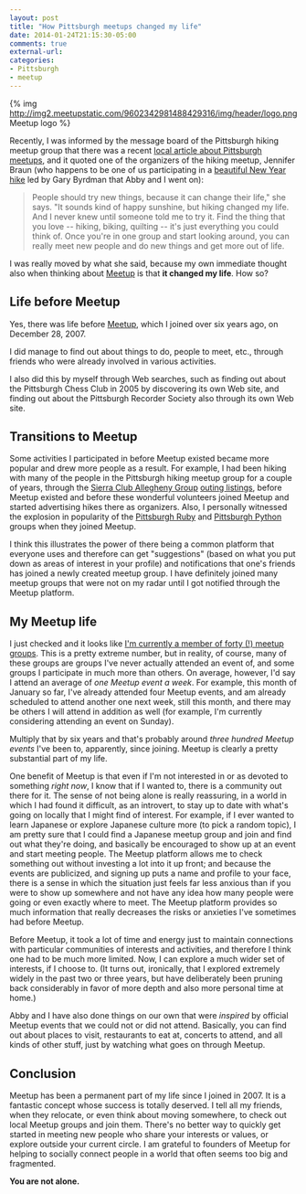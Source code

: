 ```yaml
---
layout: post
title: "How Pittsburgh meetups changed my life"
date: 2014-01-24T21:15:30-05:00
comments: true
external-url: 
categories: 
- Pittsburgh
- meetup
---
```

{% img http://img2.meetupstatic.com/9602342981488429316/img/header/logo.png Meetup logo %}

Recently, I was informed by the message board of the Pittsburgh hiking meetup group that there was a recent [local article about Pittsburgh meetups](http://triblive.com/lifestyles/morelifestyles/5356571-74/meetup-group-internet), and it quoted one of the organizers of the hiking meetup, Jennifer Braun (who happens to be one of us participating in a [beautiful New Year hike](/blog/2014/01/01/happy-new-year-with-a-boyce-mayview-park-hike-wetlands/) led by Gary Byrdman that Abby and I went on):

<blockquote>

People should try new things, because it can change their life," she says. "It sounds kind of happy sunshine, but hiking changed my life. And I never knew until someone told me to try it. Find the thing that you love -- hiking, biking, quilting -- it's just everything you could think of. Once you're in one group and start looking around, you can really meet new people and do new things and get more out of life.

</blockquote>

I was really moved by what she said, because my own immediate thought also when thinking about [Meetup](http://meetup.com/) is that **it changed my life**. How so?

<!--more-->

## Life before Meetup

Yes, there was life before [Meetup](http://meetup.com/), which I joined over six years ago, on December 28, 2007.

I did manage to find out about things to do, people to meet, etc., through friends who were already involved in various activities.

I also did this by myself through Web searches, such as finding out about the Pittsburgh Chess Club in 2005 by discovering its own Web site, and finding out about the Pittsburgh Recorder Society also through its own Web site.

## Transitions to Meetup

Some activities I participated in before Meetup existed became more popular and drew more people as a result. For example, I had been hiking with many of the people in the Pittsburgh hiking meetup group for a couple of years, through the [Sierra Club Allegheny Group](http://alleghenysc.org/) [outing listings](http://alleghenysc.org/?cat=13), before Meetup existed and before these wonderful volunteers joined Meetup and started advertising hikes there as organizers. Also, I personally witnessed the explosion in popularity of the [Pittsburgh Ruby](http://www.meetup.com/pittsburgh-ruby/) and [Pittsburgh Python](http://www.meetup.com/pghpython/) groups when they joined Meetup.

I think this illustrates the power of there being a common platform that everyone uses and therefore can get "suggestions" (based on what you put down as areas of interest in your profile) and notifications that one's friends has joined a newly created meetup group. I have definitely joined many meetup groups that were not on my radar until I got notified through the Meetup platform.

## My Meetup life

I just checked and it looks like [I'm currently a member of forty (!) meetup groups](http://www.meetup.com/members/5977224/). This is a pretty extreme number, but in reality, of course, many of these groups are groups I've never actually attended an event of, and some groups I participate in much more than others. On average, however, I'd say I attend an average of *one Meetup event a week*. For example, this month of January so far, I've already attended four Meetup events, and am already scheduled to attend another one next week, still this month, and there may be others I will attend in addition as well (for example, I'm currently considering attending an event on Sunday).

Multiply that by six years and that's probably around *three hundred Meetup events* I've been to, apparently, since joining. Meetup is clearly a pretty substantial part of my life.

One benefit of Meetup is that even if I'm not interested in or as devoted to something *right now*, I know that if I wanted to, there is a community out there for it. The sense of not being alone is really reassuring, in a world in which I had found it difficult, as an introvert, to stay up to date with what's going on locally that I might find of interest. For example, if I ever wanted to learn Japanese or explore Japanese culture more (to pick a random topic), I am pretty sure that I could find a Japanese meetup group and join and find out what they're doing, and basically be encouraged to show up at an event and start meeting people. The Meetup platform allows me to check something out without investing a lot into it up front; and because the events are publicized, and signing up puts a name and profile to your face, there is a sense in which the situation just feels far less anxious than if you were to show up somewhere and not have any idea how many people were going or even exactly where to meet. The Meetup platform provides so much information that really decreases the risks or anxieties I've sometimes had before Meetup.

Before Meetup, it took a lot of time and energy just to maintain connections with particular communities of interests and activities, and therefore I think one had to be much more limited. Now, I can explore a much wider set of interests, if I choose to. (It turns out, ironically, that I explored extremely widely in the past two or three years, but have deliberately been pruning back considerably in favor of more depth and also more personal time at home.)

Abby and I have also done things on our own that were *inspired* by official Meetup events that we could not or did not attend. Basically, you can find out about places to visit, restaurants to eat at, concerts to attend, and all kinds of other stuff, just by watching what goes on through Meetup.

## Conclusion

Meetup has been a permanent part of my life since I joined in 2007. It is a fantastic concept whose success is totally deserved. I tell all my friends, when they relocate, or even think about moving somewhere, to check out local Meetup groups and join them. There's no better way to quickly get started in meeting new people who share your interests or values, or explore outside your current circle. I am grateful to founders of Meetup for helping to socially connect people in a world that often seems too big and fragmented.

**You are not alone.**
